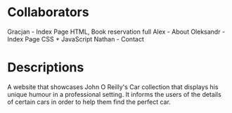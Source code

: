 # Collaborators
Gracjan - Index Page HTML, Book reservation full
Alex - About
Oleksandr - Index Page CSS + JavaScript
Nathan - Contact

# Descriptions
A website that showcases John O Reilly's Car collection that 
displays his unique humour in a professional setting. It informs the 
users of the details of certain cars in order to help them find the perfect car.


